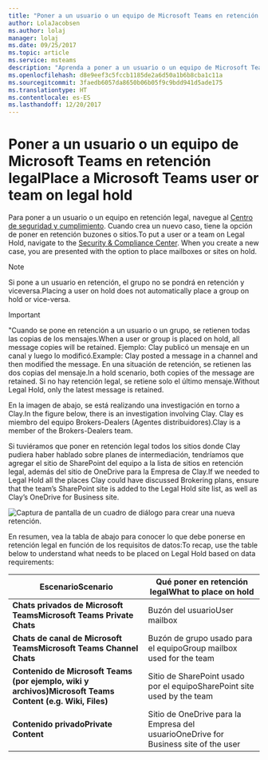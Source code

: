 ```yaml
---
title: "Poner a un usuario o un equipo de Microsoft Teams en retención legal"
author: LolaJacobsen
ms.author: lolaj
manager: lolaj
ms.date: 09/25/2017
ms.topic: article
ms.service: msteams
description: "Aprenda a poner a un usuario o un equipo de Microsoft Teams en retención legal mediante el Centro de seguridad y cumplimiento, y conozca qué debe poner en retención legal en función de los requisitos de datos."
ms.openlocfilehash: d8e9eef3c5fccb1185de2a6d50a1b6b8cba1c11a
ms.sourcegitcommit: 3faedb6057da8650b06b05f9c9bdd941d5ade175
ms.translationtype: HT
ms.contentlocale: es-ES
ms.lasthandoff: 12/20/2017
---
```

<a name="place-a-microsoft-teams-user-or-team-on-legal-hold"></a><span data-ttu-id="52039-103">Poner a un usuario o un equipo de Microsoft Teams en retención legal</span><span class="sxs-lookup"><span data-stu-id="52039-103">Place a Microsoft Teams user or team on legal hold</span></span>
==================================================

<span data-ttu-id="52039-p101">Para poner a un usuario o un equipo en retención legal, navegue al [Centro de seguridad y cumplimiento](https://go.microsoft.com/fwlink/?linkid=854628). Cuando crea un nuevo caso, tiene la opción de poner en retención buzones o sitios.</span><span class="sxs-lookup"><span data-stu-id="52039-p101">To put a user or a team on Legal Hold, navigate to the [Security & Compliance Center](https://go.microsoft.com/fwlink/?linkid=854628). When you create a new case, you are presented with the option to place mailboxes or sites on hold.</span></span>

> [!NOTE]
> <span data-ttu-id="52039-106">Si pone a un usuario en retención, el grupo no se pondrá en retención y viceversa.</span><span class="sxs-lookup"><span data-stu-id="52039-106">Placing a user on hold does not automatically place a group on hold or vice-versa.</span></span>

> [!IMPORTANT]
> <span data-ttu-id="52039-107">"Cuando se pone en retención a un usuario o un grupo, se retienen todas las copias de los mensajes.</span><span class="sxs-lookup"><span data-stu-id="52039-107">When a user or group is placed on hold, all message copies will be retained.</span></span> <span data-ttu-id="52039-108">Ejemplo: Clay publicó un mensaje en un canal y luego lo modificó.</span><span class="sxs-lookup"><span data-stu-id="52039-108">Example: Clay posted a message in a channel and then modified the message.</span></span> <span data-ttu-id="52039-109">En una situación de retención, se retienen las dos copias del mensaje.</span><span class="sxs-lookup"><span data-stu-id="52039-109">In a hold scenario, both copies of the message are retained.</span></span> <span data-ttu-id="52039-110">Si no hay retención legal, se retiene solo el último mensaje.</span><span class="sxs-lookup"><span data-stu-id="52039-110">Without Legal Hold, only the latest message is retained.</span></span>



<span data-ttu-id="52039-111">En la imagen de abajo, se está realizando una investigación en torno a Clay.</span><span class="sxs-lookup"><span data-stu-id="52039-111">In the figure below, there is an investigation involving Clay.</span></span> <span data-ttu-id="52039-112">Clay es miembro del equipo Brokers-Dealers (Agentes distribuidores).</span><span class="sxs-lookup"><span data-stu-id="52039-112">Clay is a member of the Brokers-Dealers team.</span></span>

<span data-ttu-id="52039-113">Si tuviéramos que poner en retención legal todos los sitios donde Clay pudiera haber hablado sobre planes de intermediación, tendríamos que agregar el sitio de SharePoint del equipo a la lista de sitios en retención legal, además del sitio de OneDrive para la Empresa de Clay.</span><span class="sxs-lookup"><span data-stu-id="52039-113">If we needed to Legal Hold all the places Clay could have discussed Brokering plans, ensure that the team’s SharePoint site is added to the Legal Hold site list, as well as Clay’s OneDrive for Business site.</span></span>

![Captura de pantalla de un cuadro de diálogo para crear una nueva retención.](media/Place_a_Microsoft_Teams_user_or_team_on_legal_hold_image3.png)

<span data-ttu-id="52039-115">En resumen, vea la tabla de abajo para conocer lo que debe ponerse en retención legal en función de los requisitos de datos:</span><span class="sxs-lookup"><span data-stu-id="52039-115">To recap, use the table below to understand what needs to be placed on Legal Hold based on data requirements:</span></span>

|<span data-ttu-id="52039-116">Escenario</span><span class="sxs-lookup"><span data-stu-id="52039-116">Scenario</span></span>  |<span data-ttu-id="52039-117">Qué poner en retención legal</span><span class="sxs-lookup"><span data-stu-id="52039-117">What to place on hold</span></span>  |
|---------|---------|
|<span data-ttu-id="52039-118">**Chats privados de Microsoft Teams**</span><span class="sxs-lookup"><span data-stu-id="52039-118">**Microsoft Teams Private Chats**</span></span>     |<span data-ttu-id="52039-119">Buzón del usuario</span><span class="sxs-lookup"><span data-stu-id="52039-119">User mailbox</span></span>         |
|<span data-ttu-id="52039-120">**Chats de canal de Microsoft Teams**</span><span class="sxs-lookup"><span data-stu-id="52039-120">**Microsoft Teams Channel Chats**</span></span>    |<span data-ttu-id="52039-121">Buzón de grupo usado para el equipo</span><span class="sxs-lookup"><span data-stu-id="52039-121">Group mailbox used for the team</span></span>         |
|<span data-ttu-id="52039-122">**Contenido de Microsoft Teams (por ejemplo, wiki y archivos)**</span><span class="sxs-lookup"><span data-stu-id="52039-122">**Microsoft Teams Content (e.g. Wiki, Files)**</span></span>     |<span data-ttu-id="52039-123">Sitio de SharePoint usado por el equipo</span><span class="sxs-lookup"><span data-stu-id="52039-123">SharePoint site used by the team</span></span>         |
|<span data-ttu-id="52039-124">**Contenido privado**</span><span class="sxs-lookup"><span data-stu-id="52039-124">**Private Content**</span></span>     |<span data-ttu-id="52039-125">Sitio de OneDrive para la Empresa del usuario</span><span class="sxs-lookup"><span data-stu-id="52039-125">OneDrive for Business site of the user</span></span>         |
